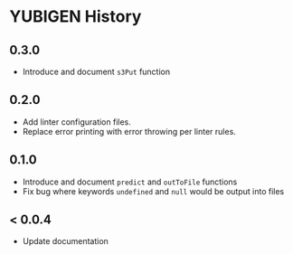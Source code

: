 # YUBIGEN History

## 0.3.0
- Introduce and document `s3Put` function

## 0.2.0
- Add linter configuration files.
- Replace error printing with error throwing per linter rules.

## 0.1.0
- Introduce and document `predict` and `outToFile` functions
- Fix bug where keywords `undefined` and `null` would be output into files

## < 0.0.4
- Update documentation
